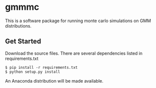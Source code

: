 # gmmmc

This is a software package for running monte carlo simulations on GMM distributions.

## Get Started

Download the source files.
There are several dependencies listed in requirements.txt

    $ pip install -r requirements.txt
    $ python setup.py install

An Anaconda distribution will be made available.
